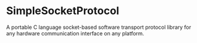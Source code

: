 # SimpleSocketProtocol
A portable C language socket-based software transport protocol library for any hardware communication interface on any platform.
